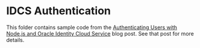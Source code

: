 # IDCS Authentication

This folder contains sample code from the [Authenticating Users with Node.js and Oracle Identity Cloud Service](https://jsao.io/2019/08/authenticating-end-users-with-node-js-and-oracle-identity-cloud-service) blog post. See that post for more details.
